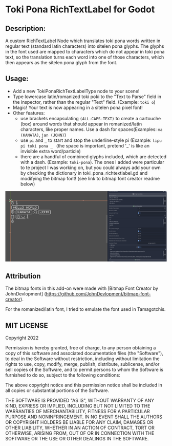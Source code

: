 # Toki Pona RichTextLabel for Godot

## Description: 
A custom RichTextLabel Node which translates toki pona words written in regular text (standard latin characters) into sitelen pona glyphs. The glyphs in the font used are mapped to characters which do not appear in toki pona text, so the translation turns each word into one of those characters, which then appears as the sitelen pona glyph from the font.

## Usage:
* Add a new TokiPonaRichTextLabelType node to your scene! 
* Type lowercase latin/romanized toki poki to the "Text to Parse" field in the inspector, rather than the regular "Text" field. (Example: `toki o`)
* Magic! Your text is now appearing in a sitelen pona pixel font!
* Other features:
  * use brackets encapsulating ``(ALL-CAPS-TEXT)`` to create a cartouche (box) around words that should appear in romanized/latin characters, like proper names. Use a dash for spaces(Examples: `ma (KANATA)`, `jan (JOHN)`)
  * use ``pi`` and ``_`` to start and stop the underline-style pi (Example: ``lipu pi toki pona _ `` (the space is important, pretend '_' is like an invisible extra word/particle)
  * there are a handful of combined glyphs included, which are detected with a dash. (Example: ``toki-pona``). The ones I added were particular to te project I was working on, but you could always add your own by checking the dictionary in toki_pona_richtextlabel.gd and modifying the bitmap font! (see link to bitmap font creator readme below)
  
![Screenshot of the examples above implemented in the Godot interface](example-usage.png)
  
## Attribution
The bitmap fonts in this add-on were made with [Bitmap Font Creator by JohnDevlopment] (https://github.com/JohnDevlopment/bitmap-font-creator). 

For the romanized/latin font, I tried to emulate the font used in Tamagotchis.

## MIT LICENSE
Copyright 2022

Permission is hereby granted, free of charge, to any person obtaining a copy of this software and associated documentation files (the "Software"), to deal in the Software without restriction, including without limitation the rights to use, copy, modify, merge, publish, distribute, sublicense, and/or sell copies of the Software, and to permit persons to whom the Software is furnished to do so, subject to the following conditions:

The above copyright notice and this permission notice shall be included in all copies or substantial portions of the Software.

THE SOFTWARE IS PROVIDED "AS IS", WITHOUT WARRANTY OF ANY KIND, EXPRESS OR IMPLIED, INCLUDING BUT NOT LIMITED TO THE WARRANTIES OF MERCHANTABILITY, FITNESS FOR A PARTICULAR PURPOSE AND NONINFRINGEMENT. IN NO EVENT SHALL THE AUTHORS OR COPYRIGHT HOLDERS BE LIABLE FOR ANY CLAIM, DAMAGES OR OTHER LIABILITY, WHETHER IN AN ACTION OF CONTRACT, TORT OR OTHERWISE, ARISING FROM, OUT OF OR IN CONNECTION WITH THE SOFTWARE OR THE USE OR OTHER DEALINGS IN THE SOFTWARE.
